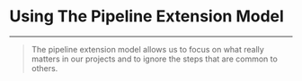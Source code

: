 # Using The Pipeline Extension Model

---


> The pipeline extension model allows us to focus on what really matters in our projects and to ignore the steps that are common to others.
